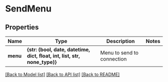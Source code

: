 # SendMenu


## Properties
Name | Type | Description | Notes
------------ | ------------- | ------------- | -------------
**menu** | **{str: (bool, date, datetime, dict, float, int, list, str, none_type)}** | Menu to send to connection | 

[[Back to Model list]](../README.md#documentation-for-models) [[Back to API list]](../README.md#documentation-for-api-endpoints) [[Back to README]](../README.md)


